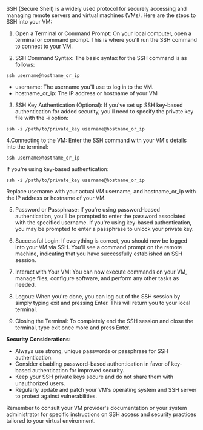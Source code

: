 SSH (Secure Shell) is a widely used protocol for securely accessing and managing remote servers and virtual machines (VMs). Here are the steps to SSH into your VM:

1. Open a Terminal or Command Prompt: On your local computer, open a terminal or command prompt. This is where you'll run the SSH command to connect to your VM.

2. SSH Command Syntax: The basic syntax for the SSH command is as follows:

``` 
ssh username@hostname_or_ip
```

* username: The username you'll use to log in to the VM.
* hostname_or_ip: The IP address or hostname of your VM

3. SSH Key Authentication (Optional): If you've set up SSH key-based authentication for added security, you'll need to specify the private key file with the -i option:

```
ssh -i /path/to/private_key username@hostname_or_ip
```

4.Connecting to the VM: Enter the SSH command with your VM's details into the terminal:

```
ssh username@hostname_or_ip
```
If you're using key-based authentication:
```
ssh -i /path/to/private_key username@hostname_or_ip
```
Replace username with your actual VM username, and hostname_or_ip with the IP address or hostname of your VM.

5. Password or Passphrase: If you're using password-based authentication, you'll be prompted to enter the password associated with the specified username. If you're using key-based authentication, you may be prompted to enter a passphrase to unlock your private key.

6. Successful Login: If everything is correct, you should now be logged into your VM via SSH. You'll see a command prompt on the remote machine, indicating that you have successfully established an SSH session.

7. Interact with Your VM: You can now execute commands on your VM, manage files, configure software, and perform any other tasks as needed.

8. Logout: When you're done, you can log out of the SSH session by simply typing exit and pressing Enter. This will return you to your local terminal.

9. Closing the Terminal: To completely end the SSH session and close the terminal, type exit once more and press Enter.

**Security Considerations:**

* Always use strong, unique passwords or passphrase for SSH authentication.
* Consider disabling password-based authentication in favor of key-based authentication for improved security.
* Keep your SSH private keys secure and do not share them with unauthorized users.
* Regularly update and patch your VM's operating system and SSH server to protect against vulnerabilities.

Remember to consult your VM provider's documentation or your system administrator for specific instructions on SSH access and security practices tailored to your virtual environment.



